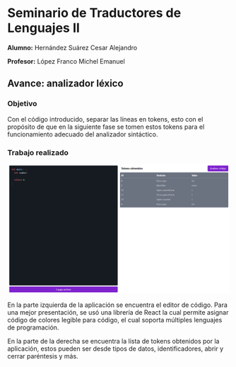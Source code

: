 # Seminario de Traductores de Lenguajes II

**Alumno:** Hernández Suárez Cesar Alejandro

**Profesor:** López Franco Michel Emanuel

## Avance: analizador léxico

### Objetivo

Con el código introducido, separar las líneas en tokens, esto con el propósito de que en la siguiente fase se tomen estos tokens para el funcionamiento adecuado del analizador sintáctico.

### Trabajo realizado

![Captura 1](./img/screenshot-01.png)

En la parte izquierda de la aplicación se encuentra el editor de código. Para una mejor presentación, se usó una librería de React la cual permite asignar código de colores legible para código, el cual soporta múltiples lenguajes de programación.

En la parte de la derecha se encuentra la lista de tokens obtenidos por la aplicación, estos pueden ser desde tipos de datos, identificadores, abrir y cerrar paréntesis y más.
